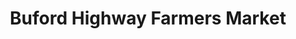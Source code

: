 ---
title: "Buford Highway Farmers Market"
url: /doraville/buford-highway-farmers-market/
shop: Supermarkt
---
